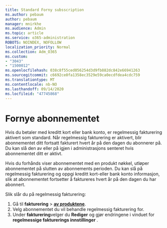 ```yaml
---
title: Standard Forny subsscription
ms.author: pebaum
author: pebaum
manager: mnirkhe
ms.audience: Admin
ms.topic: article
ms.service: o365-administration
ROBOTS: NOINDEX, NOFOLLOW
localization_priority: Normal
ms.collection: Adm_O365
ms.custom:
- "3043"
- "1500012"
ms.openlocfilehash: 038c8f55ced056254d3d9fb882dc842e66941263
ms.sourcegitcommit: c6692ce0fa1358ec3529e59ca0ecdfdea4cdc759
ms.translationtype: MT
ms.contentlocale: nb-NO
ms.lasthandoff: 09/14/2020
ms.locfileid: "47745868"
---
```

# <a name="renewing-your-subscription"></a>Fornye abonnementet

Hvis du betaler med kreditt kort eller bank konto, er regelmessig fakturering aktivert som standard. Når regelmessig fakturering er aktivert, blir abonnementet ditt fortsatt fakturert hvert år på den dagen du abonnerer på. Du kan slå den av eller på igjen i administrasjons senteret hvis abonnementet ditt er aktivt.

Hvis du forhånds viser abonnementet med en produkt nøkkel, utløper abonnementet på slutten av abonnements perioden. Du kan slå på regelmessig fakturering og oppgi kreditt kort-eller bank konto informasjon, slik at abonnementet fortsetter å faktureres hvert år på den dagen du har abonnert.

Slik slår du på regelmessig fakturering: 

1. Gå til **fakturering**  >  **[av produktene](https://go.microsoft.com/fwlink/p/?linkid=842054)**.
2. Velg abonnementet du vil behandle regelmessig fakturering for.
3. Under **fakturering**velger du **Rediger** og gjør endringene i vinduet for **regelmessige fakturerings innstillinger** . 